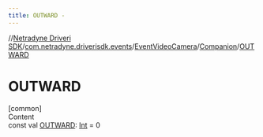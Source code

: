 ```yaml
---
title: OUTWARD -
---
```

//[Netradyne Driveri SDK](../../../index.md)/[com.netradyne.driverisdk.events](../../index.md)/[EventVideoCamera](../index.md)/[Companion](index.md)/[OUTWARD](-o-u-t-w-a-r-d.md)



# OUTWARD  
[common]  
Content  
const val [OUTWARD](-o-u-t-w-a-r-d.md): [Int](https://kotlinlang.org/api/latest/jvm/stdlib/kotlin/-int/index.html) = 0  




